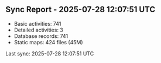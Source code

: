 ## Sync Report - 2025-07-28 12:07:51 UTC

- Basic activities: 741
- Detailed activities: 3
- Database records: 741
- Static maps: 424 files (45M)

Last sync: 2025-07-28 12:07:51 UTC
